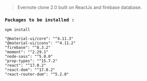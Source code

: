 > Evernote clone 2.0 built on ReactJs and firebase database.
### `Packages to be installed :`
    npm install

    "@material-ui/core": "^4.11.3"
    "@material-ui/icons": "^4.11.2"
    "firebase": "^8.3.2"
    "moment": "^2.29.1"
    "node-sass": "^5.0.0"
    "prop-types": "^15.7.2"
    "react": "^17.0.2"
    "react-dom": "^17.0.2"
    "react-router-dom": "^5.2.0"
